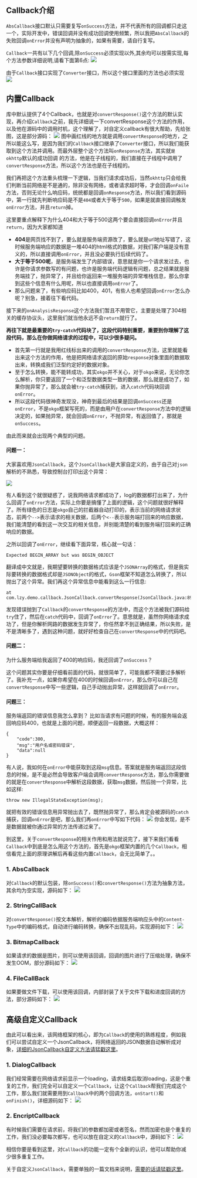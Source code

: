 ## Callback介绍
`AbsCallback`接口默认只需要复写`onSuccess`方法，并不代表所有的回调都只走这一个，实际开发中，错误回调并没有成功回调使用频繁，所以我把`AbsCallback`的失败回调`onError`并没有声明为抽象的，如果有需要，请自行复写。

`Callback`一共有以下几个回调,除`onSuccess`必须实现以外,其余均可以按需实现,每个方法参数详细说明,请看下面第6点:
![](http://7xss53.com1.z0.glb.clouddn.com/markdown/vr5l3.jpg)
 
由于`Callback`接口实现了`Converter`接口，所以这个接口里面的方法也必须实现
![](http://7xss53.com1.z0.glb.clouddn.com/markdown/9auaw.jpg)

## 内置Callback
库中默认提供了4个Callback，也就是对`convertResponse()`这个方法的默认实现，再介绍`Callback`之前，我先详细说一下convertResponse这个方法的作用，以及他在源码中的调用时机，这个理解了，对自定义callback有很大帮助，先给张图，这是部分源码：
![](https://ws2.sinaimg.cn/large/006tNc79ly1fh468bonhlj313u0mytcp.jpg)
图中画红线的地方就是调用`convertResponse`的地方，之所以能这么写，是因为我们的`Callback`接口继承了`Converter`接口，所以我们能获取到这个方法并调用。而最外层整个这个方法叫`onResponse`方法，其实就`是okhttp`默认的成功回调 的方法，他是在子线程的，我们直接在子线程中调用了`convertResponse`方法，所以这个方法也是在子线程的。

我们再把这个方法重头梳理一下逻辑，当我们请求成功后，当然`okhttp`只会给我们判断当前网络是不是通的，除非没有网络，或者请求超时等，才会回调`onFaile`方法，否则无论什么响应码，统统都是回调`onResponse`方法，所以我们看到源码中，第一行就先判断响应码是不是`404`或者大于等于`500`，如果是就直接回调触发`onError`方法，并且`return`掉。

这里要重点解释下为什么404和大于等于500这两个要会直接回调`onError`并且`return`，因为大家都知道
- **404**是网页找不到了，要么就是服务端资源改了，要么就是url地址写错了，这时候服务端响应的数据是一堆404的html格式的数据，对我们客户端是没有意义的，所以直接调用`onError`，并且没必要执行后续代码了。
- **大于等于500呢**，是服务端发生了内部错误，意思就是你一个请求发过去，也许是你请求参数写的有问题，也许是服务端代码逻辑有问题，总之结果就是服务端挂了，抛异常了，并且给你返回来一堆服务端的异常堆栈信息，那么你拿到这些个信息有什么用呢，所以也直接调用`onError`了。
- 那么问题来了，有些响应码比如400，401，有些人也希望回调`onError`怎么办呢？别急，接着往下看代码。

接下来的`onAnalysisResponse`这个方法我们暂且不用管它，主要是处理了304相关的缓存协议头，这里我们就当他永远不会`return`就行了。

**再往下就是最重要的`try-catch`代码块了，这段代码特别重要，重要到你理解了这段代码，那么在你做网络请求的过程中，可以少很多疑问。**
- 首先第一行就是我用红线标出来的调用的`convertResponse`方法，这里就能看出来这个方法的作用，他是把网络请求返回的原始`response`对象里面的数据取出来，转换成我们泛型约定好的数据对象。
- 至于怎么转换，能不能转成功，其实`okgo`并不关心，对于`okgo`来说，无论你怎么解析，你只要返回了一个和泛型数据类型一致的数据，那么就是成功了，如果你抛异常了，那么就会被`try-catch`捕获到，进入`catch`代码块回调`onError`。
- 所以这段代码很神奇发现没，神奇到最后的结果是回调`onSuccess`还是`onError`，不是`okgo`框架写死的，而是由用户在`convertResponse`方法中的逻辑决定的，如果抛异常，就会回调`onError`，不抛异常，有返回值了，那就是`onSuccess`。

由此而来就会出现两个典型的问题。

#### 问题一：
大家喜欢用`JsonCallbac`k，这个`JsonCallback`是大家自定义的，由于自己对`json`解析的不熟悉，导致控制台打印出这个异常：

![](http://7xss53.com1.z0.glb.clouddn.com/markdown/hdf7k.jpg)

有人看到这个就很疑惑了，说我网络请求都成功了，log的数据都打出来了，为什么回调了`onError`方法，实际上你要是搞懂了上面的逻辑，这个问题就很好解释了。所有绿色的日志是`okgo`自己的拦截器自动打印的，表示当前的网络请求状态，前两个`-->`表示请求的相关数据，后两个`<--`表示服务端打回来的响应数据，我们能清楚的看到这一次交互的相关信息，并别能清楚的看到服务端打回来的正确响应的数据。

之所以回调了`onError`，继续看下面异常，核心就一句话：

```
Expected BEGIN_ARRAY but was BEGIN_OBJECT
```

翻译成中文就是，我期望要转换的数据格式应该是个`JSONArray`的格式，但是我实际要转换的数据格式却是`JSONObject`的格式，`Gson`框架不知道怎么转换了，所以抛出了这个异常。我们再这个异常信息中能看到这么一行信息:

```
at com.lzy.demo.callback.JsonCallback.convertResponse(JsonCallback.java:89)
```

发现错误抛到了`Callback`的`convertResponse`的方法中，而这个方法被我们源码给`try`住了，然后在`catch`代码中，回调了`onError`了。意思就是，虽然你网络请求成功了，但是你解析网路的数据发生异常了，你任然拿不到正确结果，所以失败，是不是清晰多了，遇到这种问题，就好好检查自己在`convertResponse`中的代码吧。

#### 问题二：
为什么服务端给我返回了400的响应码，我还回调了`onSuccess`？

这个问题其实你要是仔细看前面的代码，就很简单了，可能我都不需要过多解析了。我补充一点，如果你希望在400的时候回调`onError`，那么你可以自己在`convertResponse`中写一些逻辑，自己手动抛出异常，这样就回调了`onError`。

#### 问题三：
服务端返回的错误信息我怎么拿到？
比如当请求有问题的时候，有的服务端会返回响应码400，也就是上面的问题，顺便返回一段数据，大概这样：

```
{
	"code":300,
	"msg":"用户名或密码错误",	
	"data":null
}
```

有人说，我如何在`onError`中能获取到这段`msg`信息。答案就是服务端返回这段信息的时候，是不是必然会导致客户端会调用`convertResponse`方法，那么你需要做的就是在`convertResponse`中解析这段数据，获取`msg`数据，然后抛一个异常，比如这样:

```
throw new IllegalStateException(msg);
```

就把有效的错误信息用异常抛出去了，既然抛异常了，那么肯定会被源码的`catch`捕获，回调`onError`是吧，那么我们再`onError`中写如下代码：
![](https://ws2.sinaimg.cn/large/006tNc79gy1fh48ia82eoj30z60ba3zq.jpg)
你会发现，是不是数据就被你通过异常的方法传递过来了。

到这里，关于`convertResponse`的相关作用和用法就说完了，接下来我们看看`Callback`中到底是怎么用这个方法的，首先是`okgo`框架内置的几个`Callback`，相信看完上面的原理讲解后再看这些内置`Callback`，会无比简单了。。

### 1. AbsCallback
对`Callback`的默认包装，除`onSuccess()`和`convertResponse()`方法为抽象方法，其余均为空实现，源码如下：
![](https://ws1.sinaimg.cn/large/006tNbRwly1fgi75vp68fj314w0q6why.jpg)

### 2. StringCallBack
对`convertResponse()`按文本解析，解析的编码依据服务端响应头中的`Content-Type`中的编码格式，自动进行编码转换，确保不出现乱码，实现源码如下：
![](http://7xss53.com1.z0.glb.clouddn.com/markdown/n950v.jpg)

### 3. BitmapCallback
如果请求的数据是图片，则可以使用该回调，回调的图片进行了压缩处理，确保不发生OOM，部分源码如下：
![](http://7xss53.com1.z0.glb.clouddn.com/markdown/1xbbx.jpg)

### 4. FileCallBack
如果要做文件下载，可以使用该回调，内部封装了关于文件下载和进度回调的方法，部分源码如下：
![](https://ws1.sinaimg.cn/large/006tNc79ly1fho5qf4y7pj316u1p6guo.jpg)

## 高级自定义Callback
由此可以看出来，该网络框架的核心，即为`Callback`的使用的熟练程度，例如我们可以尝试自定义一个JsonCallback，将网络返回的JSON数据自动解析成对象，[详细的JsonCallback自定义方法请猛戳这里](https://github.com/jeasonlzy/okhttp-OkGo/wiki/JsonCallback)。

### 1. DialogCallback
我们经常需要在网络请求前显示一个loading，请求结束后取消loading，这是个重复的工作，我们完全可以自定义一个`Callback`，让这个`Callback`帮我们完成这个工作，那么我们就需要用到`Callback`中的两个回调方法，`onStart()`和`onFinish()`，详细源码如下：
![](https://ws4.sinaimg.cn/large/006tNbRwly1fgi76xoo9vj315k0ton1o.jpg)

### 2. EncriptCallback
有时候我们需要在请求前，将我们的参数都加密或者签名，然而加密也是个重复的工作，我们没必要每次都写，也可以放在自定义的`Callback`中，源码如下：
![](https://ws2.sinaimg.cn/large/006tNbRwly1fgi77etrfbj315k1jpk17.jpg)

相信你要是看到这里，对`Callback`的功能一定有个全新的认识，他可以帮助你减少很多重复工作。

关于自定义`JsonCallback`，需要单独的一篇文档来说明，[需要的话请猛戳这里](https://github.com/jeasonlzy/okhttp-OkGo/wiki/JsonCallback)。

